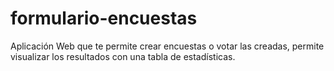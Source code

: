 # formulario-encuestas
Aplicación Web que te permite crear encuestas o votar las creadas, permite visualizar los resultados con una tabla de estadísticas. 
